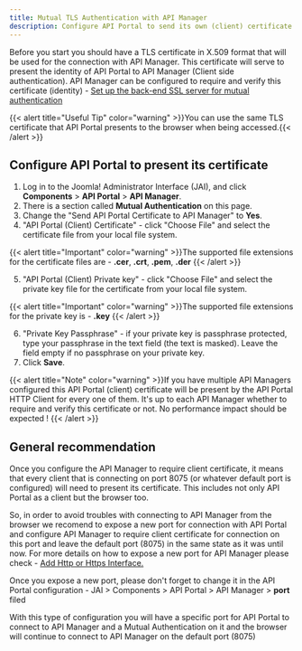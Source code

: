 ```yaml
---
title: Mutual TLS Authentication with API Manager
description: Configure API Portal to send its own (client) certificate to API Manager
---
```

Before you start you should have a TLS certificate in X.509 format that will be used for the connection with API Manager. This certificate will serve to present the identity of API Portal to API Manager (Client side authentication). API Manager can be configured to require and verify this certificate (identity) - [Set up the back-end SSL server for mutual authentication](/docs/apim_administration/apimgr_admin/api_mgmt_custom_policies/#set-up-the-back-end-ssl-server-for-mutual-authentication)

{{< alert title="Useful Tip" color="warning" >}}You can use the same TLS certificate that API Portal presents to the browser when being accessed.{{< /alert >}}

## Configure API Portal to present its certificate

1. Log in to the Joomla! Administrator Interface (JAI), and click **Components** > **API Portal** > **API Manager**.
2. There is a section called **Mutual Authentication** on this page. 
3. Change the "Send API Portal Certificate to API Manager" to **Yes**.
4. "API Portal (Client) Certificate" - click "Choose File" and select the certificate file from your local file system.

{{< alert title="Important" color="warning" >}}The supported file extensions for the certificate files are - **.cer**, **.crt**, **.pem**, **.der** {{< /alert >}}

5. "API Portal (Client) Private key" - click "Choose File" and select the private key file for the certificate from your local file system.

{{< alert title="Important" color="warning" >}}The supported file extensions for the private key is - **.key** {{< /alert >}}

6. "Private Key Passphrase" - if your private key is passphrase protected, type your passphrase in the text field (the text is masked). Leave the field empty if no passphrase on your private key. 
7. Click **Save**.

{{< alert title="Note" color="warning" >}}If you have multiple API Managers configured this API Portal (client) certificate will be present by the API Portal HTTP Client for every one of them. It's up to each API Manager whether to require and verify this certificate or not. No performance impact should be expected ! {{< /alert >}}

## General recommendation

Once you configure the API Manager to require client certificate, it means that every client that is connecting on port 8075 (or whatever default port is configured) will need to present its certificate. This includes not only API Portal as a client but the browser too. 

So, in order to avoid troubles with connecting to API Manager from the browser we recomend to expose a new port for connection with API Portal and configure API Manager to require client certificate for connection on this port and leave the default port (8075) in the same state as it was until now. For more details on how to expose a new port for API Manager please check - [Add Http or Https Interface. ](/docs/apim_policydev/apigw_gw_instances/general_services/#http-and-https-interfaces)

Once you expose a new port, please don't forget to change it in the API Portal configuration - JAI > Components > API Portal > API Manager > **port** filed

With this type of configuration you will have a specific port for API Portal to connect to API Manager and a Mutual Authentication on it and the browser will continue to connect to API Manager on the default port (8075)